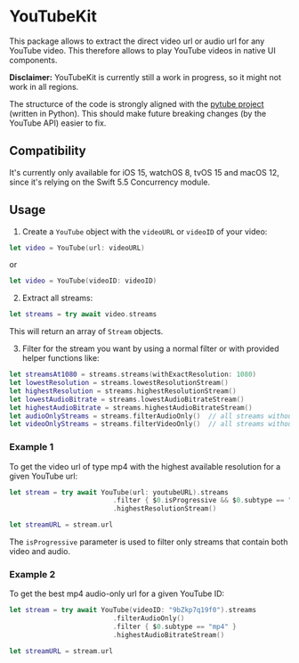 # YouTubeKit

This package allows to extract the direct video url or audio url for any YouTube video. This therefore allows to play YouTube videos in native UI components.

**Disclaimer:** YouTubeKit is currently still a work in progress, so it might not work in all regions.

The structurce of the code is strongly aligned with the [pytube project](https://github.com/pytube/pytube) (written in Python). This should make future breaking changes (by the YouTube API) easier to fix.

## Compatibility
It's currently only available for iOS 15, watchOS 8, tvOS 15 and macOS 12, since it's relying on the Swift 5.5 Concurrency module.


## Usage

1. Create a `YouTube` object with the `videoURL` or `videoID` of your video:
```swift
let video = YouTube(url: videoURL)
```
or
```swift
let video = YouTube(videoID: videoID)
```


2. Extract all streams:
```swift
let streams = try await video.streams
```
This will return an array of `Stream` objects.


3. Filter for the stream you want by using a normal filter or with provided helper functions like:
```swift
let streamsAt1080 = streams.streams(withExactResolution: 1080)
let lowestResolution = streams.lowestResolutionStream()
let highestResolution = streams.highestResolutionStream()
let lowestAudioBitrate = streams.lowestAudioBitrateStream()
let highestAudioBitrate = streams.highestAudioBitrateStream()
let audioOnlyStreams = streams.filterAudioOnly()  // all streams without video track
let videoOnlyStreams = streams.filterVideoOnly()  // all streams without audio track
```


### Example 1
To get the video url of type mp4 with the highest available resolution for a given YouTube url:
```swift
let stream = try await YouTube(url: youtubeURL).streams
                          .filter { $0.isProgressive && $0.subtype == "mp4" }
                          .highestResolutionStream()

let streamURL = stream.url                      
```
The `isProgressive` parameter is used to filter only streams that contain both video and audio.


### Example 2
To get the best mp4 audio-only url for a given YouTube ID:
```swift
let stream = try await YouTube(videoID: "9bZkp7q19f0").streams
                          .filterAudioOnly()
                          .filter { $0.subtype == "mp4" }
                          .highestAudioBitrateStream()

let streamURL = stream.url
```

